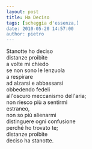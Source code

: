 ```yaml
---
layout: post
title: Ha Deciso
tags: [scheggia d'essenza,]
date: 2010-05-20 14:57:00
author: pietro
---
```

Stanotte ho deciso<br/>distanze proibite<br/>a volte mi chiedo<br/>se non sono le lenzuola<br/>a respirare<br/>ad alzarsi e abbassarsi<br/>obbedendo fedeli<br/>all'oscuro meccanismo dell'aria;<br/>non riesco più a sentirmi<br/>estraneo,<br/>non so più alienarmi<br/>distinguere ogni confusione<br/>perché ho trovato te;<br/>distanze proibite<br/>deciso ha stanotte.
